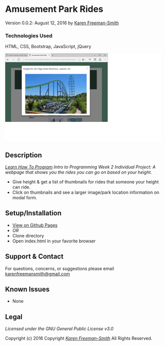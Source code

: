 # Amusement Park Rides
Version 0.0.2: August 12, 2016
by [Karen Freeman-Smith](https://karenfreemansmith.github.io)

### Technologies Used
HTML, CSS, Bootstrap, JavaScript, jQuery

![screenshot of project running](screenshot.png)

## Description
*[Learn How To Program](http://learnhowtoprogram.com) Intro to Programming Week 2 Individual Project: A webpage that shows you the rides you can go on based on your height.*

* Give height & get a list of thumbnails for rides that someone your height can ride.
* Click on thumbnails and see a larger image/park location information on modal form.

## Setup/Installation
* [View on Github Pages](https://karenfreemansmith.github.io/LHP-IntroWk2-AmusementPark)
* _OR_
* Clone directory
* Open index.html in your favorite browser

## Support & Contact
For questions, concerns, or suggestions please email karenfreemansmith@gmail.com

## Known Issues
* None

## Legal
*Licensed under the GNU General Public License v3.0*

Copyright (c) 2016 Copyright _[Karen Freeman-Smith](https://karenfreemansmith.github.io)_ All Rights Reserved.
